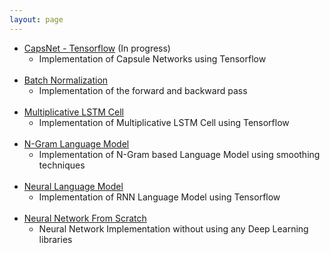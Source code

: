 ```yaml
---
layout: page
---
```


* [CapsNet - Tensorflow](https://github.com/mmz33/CapsNet) (In progress)
  * Implementation of Capsule Networks using Tensorflow
<br><br>
* [Batch Normalization](https://github.com/mmz33/NN-Utils/blob/master/batch_norm.py)
  * Implementation of the forward and backward pass
<br><br>
* [Multiplicative LSTM Cell](https://github.com/mmz33/RNN-Cells/blob/master/mlstm.py)
  * Implementation of Multiplicative LSTM Cell using Tensorflow
<br><br>
* [N-Gram Language Model](https://github.com/mmz33/N-Gram-Language-Model)
  * Implementation of N-Gram based Language Model using smoothing techniques
<br><br>
* [Neural Language Model](https://github.com/mmz33/Neural-Language-Model)
  * Implementation of RNN Language Model using Tensorflow
<br><br>
* [Neural Network From Scratch](https://github.com/mmz33/NN-From-Scratch)
  * Neural Network Implementation without using any Deep Learning libraries
